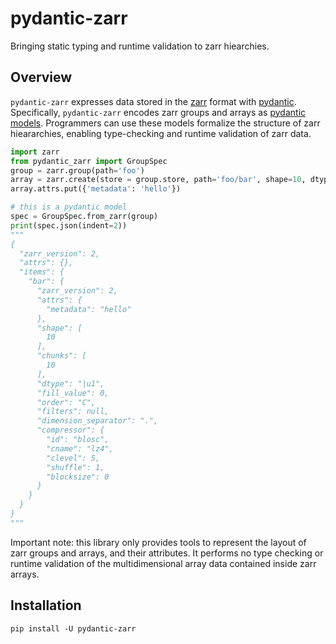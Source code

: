# pydantic-zarr

Bringing static typing and runtime validation to zarr hiearchies.

## Overview
`pydantic-zarr` expresses data stored in the [zarr](https://zarr.readthedocs.io/en/stable/) format with [pydantic](https://docs.pydantic.dev/1.10/). Specifically, `pydantic-zarr` encodes zarr groups and arrays as [pydantic models](https://docs.pydantic.dev/1.10/usage/models/). Programmers can use these models formalize the structure of zarr hieararchies, enabling type-checking and runtime validation of zarr data. 

```python
import zarr
from pydantic_zarr import GroupSpec
group = zarr.group(path='foo')
array = zarr.create(store = group.store, path='foo/bar', shape=10, dtype='uint8')
array.attrs.put({'metadata': 'hello'})

# this is a pydantic model
spec = GroupSpec.from_zarr(group)
print(spec.json(indent=2))
"""
{
  "zarr_version": 2,
  "attrs": {},
  "items": {
    "bar": {
      "zarr_version": 2,
      "attrs": {
        "metadata": "hello"
      },
      "shape": [
        10
      ],
      "chunks": [
        10
      ],
      "dtype": "|u1",
      "fill_value": 0,
      "order": "C",
      "filters": null,
      "dimension_separator": ".",
      "compressor": {
        "id": "blosc",
        "cname": "lz4",
        "clevel": 5,
        "shuffle": 1,
        "blocksize": 0
      }
    }
  }
}
"""
```


Important note: this library only provides tools to represent the layout of zarr groups and arrays, and their attributes. It performs no type checking or runtime validation of the multidimensional array data contained inside zarr arrays.


## Installation

`pip install -U pydantic-zarr` 